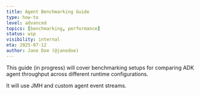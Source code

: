 ```yaml
---
title: Agent Benchmarking Guide
type: how-to
level: advanced
topics: [benchmarking, performance]
status: wip
visibility: internal
eta: 2025-07-12
author: Jane Doe (@janedoe)
---
```


This guide (in progress) will cover benchmarking setups for comparing ADK agent throughput across different runtime configurations.

It will use JMH and custom agent event streams.